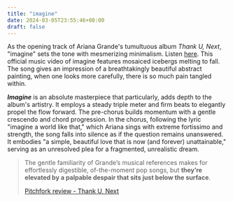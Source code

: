 ```yaml
---
title: "imagine"
date: 2024-03-05T23:55:46+08:00
draft: false
---
```


As the opening track of Ariana Grande's tumultuous album *Thank U, Next*, "imagine" sets the tone with mesmerizing minimalism. Listen [here](https://youtu.be/7_rftpd0u0U?si=8fAYMCzbEAuH2LYD). This official music video of imagine features mosaiced icebergs melting to fall. The song gives an impression of a breathtakingly beautiful abstract painting, when one looks more carefully, there is so much pain tangled within.

***Imagine*** is an absolute masterpiece that particularly, adds depth to the album's artistry. It employs a steady triple meter and firm beats to elegantly propel the flow forward. The pre-chorus builds momentum with a gentle crescendo and chord progression. In the chorus, following the lyric "imagine a world like that," which Ariana sings with extreme fortissimo and strength, the song falls into silence as if the question remains unanswered. It embodies "a simple, beautiful love that is now (and forever) unattainable," serving as an unresolved plea for a fragmented, unrealistic dream.

> The gentle familiarity of Grande’s musical references makes for effortlessly digestible, of-the-moment pop songs, but **they’re elevated by a palpable despair that sits just below the surface**.
>
> [Pitchfork review - Thank U, Next](https://pitchfork.com/reviews/albums/ariana-grande-thank-u-next/)

